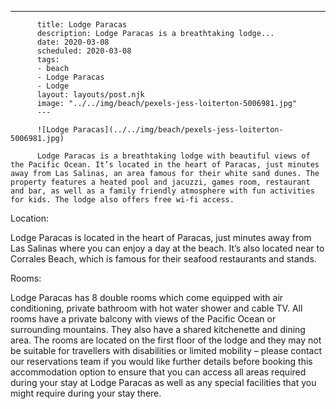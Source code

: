 ---

          title: Lodge Paracas
          description: Lodge Paracas is a breathtaking lodge...
          date: 2020-03-08
          scheduled: 2020-03-08
          tags:
          - beach
          - Lodge Paracas
          - Lodge
          layout: layouts/post.njk
          image: "../../img/beach/pexels-jess-loiterton-5006981.jpg"
          ---

          ![Lodge Paracas](../../img/beach/pexels-jess-loiterton-5006981.jpg)

          Lodge Paracas is a breathtaking lodge with beautiful views of the Pacific Ocean. It’s located in the heart of Paracas, just minutes away from Las Salinas, an area famous for their white sand dunes. The property features a heated pool and jacuzzi, games room, restaurant and bar, as well as a family friendly atmosphere with fun activities for kids. The lodge also offers free wi-fi access.

Location:

Lodge Paracas is located in the heart of Paracas, just minutes away from Las Salinas where you can enjoy a day at the beach. It’s also located near to Corrales Beach, which is famous for their seafood restaurants and stands.

Rooms:

Lodge Paracas has 8 double rooms which come equipped with air conditioning, private bathroom with hot water shower and cable TV. All rooms have a private balcony with views of the Pacific Ocean or surrounding mountains. They also have a shared kitchenette and dining area. The rooms are located on the first floor of the lodge and they may not be suitable for travellers with disabilities or limited mobility – please contact our reservations team if you would like further details before booking this accommodation option to ensure that you can access all areas required during your stay at Lodge Paracas as well as any special facilities that you might require during your stay there.

